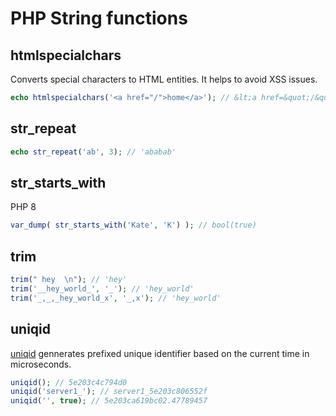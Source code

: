 # PHP String functions

## htmlspecialchars

Converts special characters to HTML entities. It helps to avoid XSS issues.

```php
echo htmlspecialchars('<a href="/">home</a>'); // &lt;a href=&quot;/&quot;&gt;home&lt;/a&gt;
```

## str_repeat

```php
echo str_repeat('ab', 3); // 'ababab'
```

## str_starts_with

PHP 8

```php
var_dump( str_starts_with('Kate', 'K') ); // bool(true)
```

## trim

```php
trim(" hey  \n"); // 'hey'
trim('__hey_world_', '_'); // 'hey_world'
trim('_,_,_hey_world_x', '_,x'); // 'hey_world'
```

## uniqid

[uniqid](https://www.php.net/manual/en/function.uniqid.php) gennerates prefixed unique identifier based on the current time in microseconds.

```php
uniqid(); // 5e203c4c794d0
uniqid('server1_'); // server1_5e203c806552f
uniqid('', true); // 5e203ca619bc02.47789457
```
